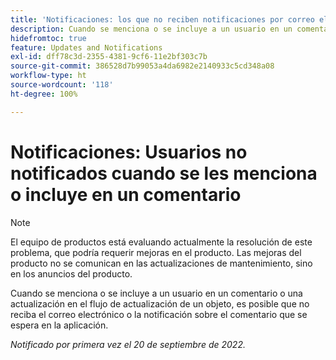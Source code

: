 ```yaml
---
title: 'Notificaciones: los que no reciben notificaciones por correo electrónico o en la aplicación cuando se les menciona o se les incluye en un comentario'
description: Cuando se menciona o se incluye a un usuario en un comentario o una actualización en el flujo de actualización de un objeto, es posible que no reciba el correo electrónico o la notificación sobre el comentario que se espera en la aplicación.
hidefromtoc: true
feature: Updates and Notifications
exl-id: dff78c3d-2355-4381-9cf6-11e2bf303c7b
source-git-commit: 386528d7b99053a4da6982e2140933c5cd348a08
workflow-type: ht
source-wordcount: '118'
ht-degree: 100%

---
```


# Notificaciones: Usuarios no notificados cuando se les menciona o incluye en un comentario

>[!NOTE]
>
>El equipo de productos está evaluando actualmente la resolución de este problema, que podría requerir mejoras en el producto. Las mejoras del producto no se comunican en las actualizaciones de mantenimiento, sino en los anuncios del producto.

Cuando se menciona o se incluye a un usuario en un comentario o una actualización en el flujo de actualización de un objeto, es posible que no reciba el correo electrónico o la notificación sobre el comentario que se espera en la aplicación.

_Notificado por primera vez el 20 de septiembre de 2022._
